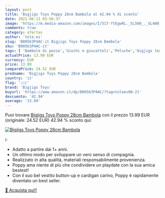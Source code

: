 ```yaml
---
layout: post
title: 'Bigjigs Toys Poppy 28cm Bambola al 42.94 % di sconto'
date: 2021-06-11 03:56:37
image: 'https://m.media-amazon.com/images/I/517-ftEgwRL._SL500_._SL400_.jpg'
comments: true
category: ofertas
author: 'tole.es'
slug: 'B00563P4AC-it Bigjigs Toys Poppy 28cm Bambola'
sku: 'B00563P4AC-it'
tags: [ 'Bambole di pezza','Giochi e giocattoli','Peluche','bigjigs toys', ]
actualPrice: 13.99 EUR
currency: EUR
price: 13.99
comparePrice: 24.52 EUR
prodname: 'Bigjigs Toys Poppy 28cm Bambola'
country: 'it'
flag: '🇮🇹'
brand: 'Bigjigs Toys'
buyurl: 'https://www.amazon.it/dp/B00563P4AC/?tag=tolees00-21'
descuento: '42.94'
average: '13.99'
---
```


Puoi trovare [Bigjigs Toys Poppy 28cm Bambola](https://www.amazon.it/dp/B00563P4AC/?tag=tolees00-21) con il prezzo 13.99 EUR (originale: 24.52 EUR) 42.94 % sconto qui:

[![Bigjigs Toys Poppy 28cm Bambola](https://m.media-amazon.com/images/I/517-ftEgwRL._SL500_._SL400_.jpg)](https://www.amazon.it/dp/B00563P4AC/?tag=tolees00-21)

ℹ️:

- Adatto a partire dai 1+ anni.
- Un ottimo modo per sviluppare un vero senso di compagnia.
- Realizzato in alta qualità, materiali responsabilmente provenienza.
- Poppy ama niente di più che condividere un playdate con la sua amica bestest!
- Con il suo bel vestito button-up e cardigan carino, Poppy è rapidamente diventato un best seller.

[🛒 Acquista qui!!](https://www.amazon.it/dp/B00563P4AC/?tag=tolees00-21)

